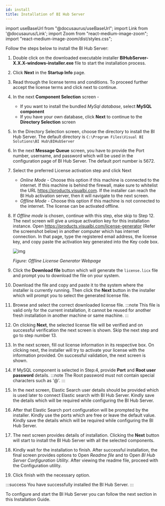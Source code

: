 ```yaml
---
id: install
title: Installation of BI Hub Server
---
```


import useBaseUrl from "@docusaurus/useBaseUrl";
import Link from '@docusaurus/Link';
import Zoom from "react-medium-image-zoom";
import "react-medium-image-zoom/dist/styles.css";

<!-- 
The recommended Port Requirements for the different Components have been listed in the Table below:

| Component      | Default Port |
|----------------|--------------|
| Elastic Search | 9443         |
| Rabbit MQ      | 5672         |

*Table: Port Requirements for Components*
-->
Follow the steps below to install the BI Hub Server:

1. Double click on the downloaded executable installer **BIHubServer-X.X.X-windows-installer.exe** file to start the installation process.
1. Click **Next** in the **Startup Info** page.
1. Read through the license terms and conditions. To proceed further accept the license terms and click next to continue.
1. In the next **Component Selection** screen - 
   - If you want to install the bundled *MySql database*, select **MySQL component** 
   - If you have your own database, click **Next** to continue to the **Directory Selection** screen
1. In the Directory Selection screen, choose the directory to install the BI Hub Server. The default directory is `C:\Program Files\Visual BI Solutions\BI Hub\BIHubServer`
1. In the next **Message Queue** screen, you have to provide the Port number, username, and password which will be used in the configuration page of BI Hub Server. The default port number is 5672.
1. Select the preferred License activation step and click Next
   - *Online Mode* - Choose this option if this machine is connected to the internet. If this machine is behind the firewall, make sure to whitelist the URL https://products.visualbi.com. If the installer can reach the BI Hub activation server, then it will navigate to the next screen.
   - *Offline Mode* - Choose this option if this machine is not connected to the internet. The license can be activated offline.
1. If *Offline mode* is chosen, continue with this step, else skip to Step 12. The next screen will give a unique activation key for this installation instance. Open https://products.visualbi.com/license-generator (Refer the screenshot below) in another computer which has internet connection. In that page, type the registered email address, the license key, and copy paste the activation key generated into the Key code box.
   <div>
     <Zoom>
       <img alt="img" src={useBaseUrl('/doc-images/fig3.1-licence-generator.png')}/>
     </Zoom>
   </div>

   *Figure: Offline License Generator Webpage*
1. Click the **Download file** button which will generate the `license.licx` file and prompt you to download the file on your system.
6. Download the file and copy and paste it to the system where the installer is currently running. Then click  the **Next** button in the installer which will prompt you to select the generated license file. 
7. Browse and select the correct downloaded license file. 
   :::note
   This file is valid only for the current installation, it cannot be reused for another fresh installation in another machine or same machine.
   :::
8. On clicking **Next**, the selected license file will be verified and on successful verification the next screen is shown. Skip the next step and go to step number 13.
9. In the next screen, fill out license information in its respective box. On clicking next, the installer will try to activate your license with the information provided. On successful validation, the next screen is shown.
10. If MySQL component is selected in Step:4, provide **Port** and **Root user password** details.
    :::note
    The Root password must not contain special characters such as '@'.
    :::
11. In the next screen, Elastic Search user details should be provided which is used later to connect Elastic search with BI Hub Server. Kindly save the details which will be required while configuring the BI Hub Server.
12. After that Elastic Search port configuration will be prompted by the installer. Kindly use the ports which are free or leave the default value. Kindly save the details which will be required while configuring the BI Hub Server.
13. The next screen provides details of installation. Clicking the **Next** button will start to install the BI Hub Server with all the selected components.
14. Kindly wait for the installation to finish. After successful installation, the final screen provides options to Open *Readme file* and to Open *BI Hub Server Configuration Utility*. After viewing the readme file, proceed with the Configuration utility.
15. Click finish with the necessary option.

:::success
You have successfully installed the BI Hub Server.
:::

To configure and start the BI Hub Server you can follow the next section in this Installation Guide.
